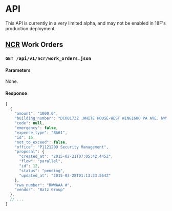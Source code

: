 # API

This API is currently in a very limited alpha, and may not be enabled in 18F's production deployment.

## [NCR](../README.md#national-capitol-region-ncr-service-centers) Work Orders

### `GET /api/v1/ncr/work_orders.json`

#### Parameters

None.

#### Response

```javascript
[
  {
    "amount": "1000.0",
    "building_number": "DC0017ZZ ,WHITE HOUSE-WEST WING1600 PA AVE. NW",
    "code": null,
    "emergency": false,
    "expense_type": "BA61",
    "id": 16,
    "not_to_exceed": false,
    "office": "P1121209 Security Management",
    "proposal": {
      "created_at": "2015-02-21T07:05:42.445Z",
      "flow": "parallel",
      "id": 12,
      "status": "pending",
      "updated_at": "2015-03-28T01:13:33.564Z"
    },
    "rwa_number": "RWWAAA #",
    "vendor": "Batz Group"
  },
  // ...
]
```
